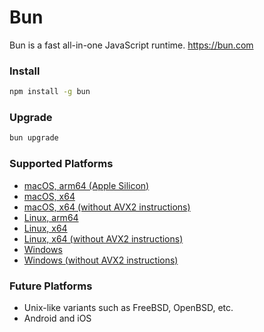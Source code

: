 # Bun

Bun is a fast all-in-one JavaScript runtime. https://bun.com

### Install

```sh
npm install -g bun
```

### Upgrade

```sh
bun upgrade
```

### Supported Platforms

- [macOS, arm64 (Apple Silicon)](https://www.npmjs.com/package/@oven/bun-darwin-aarch64)
- [macOS, x64](https://www.npmjs.com/package/@oven/bun-darwin-x64)
- [macOS, x64 (without AVX2 instructions)](https://www.npmjs.com/package/@oven/bun-darwin-x64-baseline)
- [Linux, arm64](https://www.npmjs.com/package/@oven/bun-linux-aarch64)
- [Linux, x64](https://www.npmjs.com/package/@oven/bun-linux-x64)
- [Linux, x64 (without AVX2 instructions)](https://www.npmjs.com/package/@oven/bun-linux-x64-baseline)
- [Windows](https://www.npmjs.com/package/@oven/bun-windows-x64)
- [Windows (without AVX2 instructions)](https://www.npmjs.com/package/@oven/bun-windows-x64-baseline)

### Future Platforms

- Unix-like variants such as FreeBSD, OpenBSD, etc.
- Android and iOS
